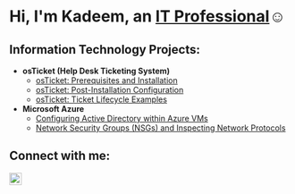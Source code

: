 <h1>Hi, I'm Kadeem, an <a href="https://linkedin.com/in/kadeem-charles-in">IT Professional</a>☺</h1>

<h2> Information Technology Projects:</h2>

- <b>osTicket (Help Desk Ticketing System)</b>
  - [osTicket: Prerequisites and Installation](https://github.com/kcharles-ghub/osticket-prereqs)
  - [osTicket: Post-Installation Configuration](https://github.com/kcharles-ghub/post-install-config)
  - [osTicket: Ticket Lifecycle Examples](https://github.com/kcharles-ghub/ticket-lifecycle)
- <b>Microsoft Azure</b>
  - [Configuring Active Directory within Azure VMs](https://github.com/kcharles-ghub/configure-ad)
  - [Network Security Groups (NSGs) and Inspecting Network Protocols](https://github.com/kcharles-ghub/azure-network-protocols)

<h2> Connect with me:</h2>

[<img align="left" alt="Josh | LinkedIn" width="22px" src="https://cdn.jsdelivr.net/npm/simple-icons@v3/icons/linkedin.svg" />][linkedin]

[linkedin]: https://linkedin.com/in/kadeem-charles-in
